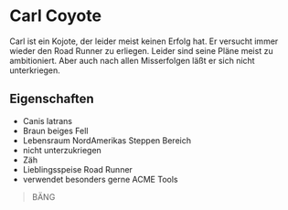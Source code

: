 # Carl Coyote

Carl ist ein Kojote, der leider meist keinen Erfolg hat.
Er versucht immer wieder den Road Runner zu erliegen.
Leider sind seine Pläne meist zu ambitioniert.
Aber auch nach allen Misserfolgen läßt er sich nicht unterkriegen.

## Eigenschaften

* Canis latrans
* Braun beiges Fell
* Lebensraum NordAmerikas Steppen Bereich 
* nicht unterzukriegen
* Zäh
* Lieblingsspeise Road Runner
* verwendet besonders gerne ACME Tools

>  BÄNG
